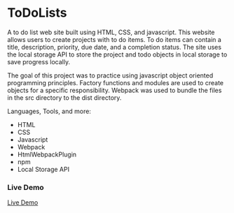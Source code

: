 # ToDoLists
A to do list web site built using HTML, CSS, and javascript. This website allows users to create projects with to do items. To do items can contain a title, description, priority, due date, and a completion status. The site uses the local storage API to store the project and todo objects in local storage to save progress locally.  

The goal of this project was to practice using javascript object oriented programming principles. Factory functions and modules are used to create objects for a specific responsibility. Webpack was used to bundle the files in the src directory to the dist directory.

Languages, Tools, and more:
* HTML
* CSS
* Javascript
* Webpack
* HtmlWebpackPlugin
* npm
* Local Storage API

### Live Demo
[Live Demo](https://github.com/E-Trinh/ToDoLists)
